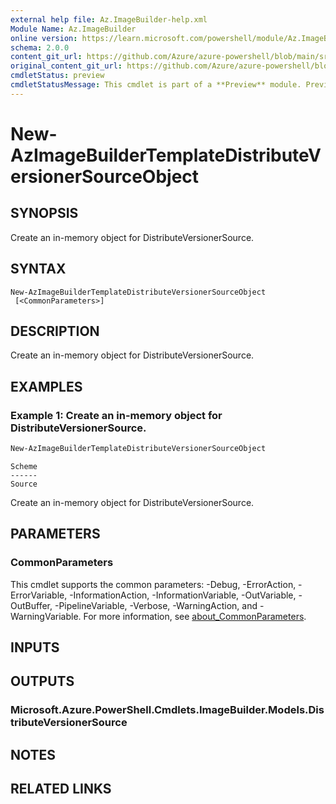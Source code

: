 ```yaml
---
external help file: Az.ImageBuilder-help.xml
Module Name: Az.ImageBuilder
online version: https://learn.microsoft.com/powershell/module/Az.ImageBuilder/new-azimagebuildertemplatedistributeversionersourceobject
schema: 2.0.0
content_git_url: https://github.com/Azure/azure-powershell/blob/main/src/ImageBuilder/ImageBuilder/help/New-AzImageBuilderTemplateDistributeVersionerSourceObject.md
original_content_git_url: https://github.com/Azure/azure-powershell/blob/main/src/ImageBuilder/ImageBuilder/help/New-AzImageBuilderTemplateDistributeVersionerSourceObject.md
cmdletStatus: preview
cmdletStatusMessage: This cmdlet is part of a **Preview** module. Preview versions aren't recommended for use in production environments. For more information, see https://aka.ms/azps-refstatus.
---
```


# New-AzImageBuilderTemplateDistributeVersionerSourceObject

## SYNOPSIS
Create an in-memory object for DistributeVersionerSource.

## SYNTAX

```
New-AzImageBuilderTemplateDistributeVersionerSourceObject
 [<CommonParameters>]
```

## DESCRIPTION
Create an in-memory object for DistributeVersionerSource.

## EXAMPLES

### Example 1: Create an in-memory object for DistributeVersionerSource.
```powershell
New-AzImageBuilderTemplateDistributeVersionerSourceObject
```

```output
Scheme
------
Source
```

Create an in-memory object for DistributeVersionerSource.

## PARAMETERS

### CommonParameters
This cmdlet supports the common parameters: -Debug, -ErrorAction, -ErrorVariable, -InformationAction, -InformationVariable, -OutVariable, -OutBuffer, -PipelineVariable, -Verbose, -WarningAction, and -WarningVariable. For more information, see [about_CommonParameters](http://go.microsoft.com/fwlink/?LinkID=113216).

## INPUTS

## OUTPUTS

### Microsoft.Azure.PowerShell.Cmdlets.ImageBuilder.Models.DistributeVersionerSource

## NOTES

## RELATED LINKS
